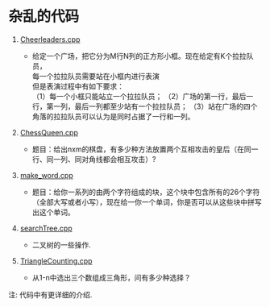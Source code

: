 # 杂乱的代码

1. [Cheerleaders.cpp](./Cheerleaders.cpp)
    + 给定一个广场，把它分为M行N列的正方形小框。现在给定有K个拉拉队员，    
 每一个拉拉队员需要站在小框内进行表演  
 但是表演过程中有如下要求：   
 （1）每一个小框只能站立一个拉拉队员；
 （2）广场的第一行，最后一行，第一列，最后一列都至少站有一个拉拉队员；
 （3）站在广场的四个角落的拉拉队员可以认为是同时占据了一行和一列。

2. [ChessQueen.cpp](./ChessQueen.cpp)
    
    + 题目：给出nxm的棋盘，有多少种方法放置两个互相攻击的皇后（在同一行、同一列、同对角线都会相互攻击）?
3. [make_word.cpp](./make_word.cpp)
    
    + 题目：给你一系列的由两个字符组成的块，这个块中包含所有的26个字符（全部大写或者小写），现在给一你一个单词，你是否可以从这些块中拼写出这个单词。
4. [searchTree.cpp](./searchTree.cpp)   
    
    + 二叉树的一些操作.
5. [TriangleCounting.cpp](./TriangleCounting.cpp)

    + 从1-n中选出三个数组成三角形，问有多少种选择？



注: 代码中有更详细的介绍.